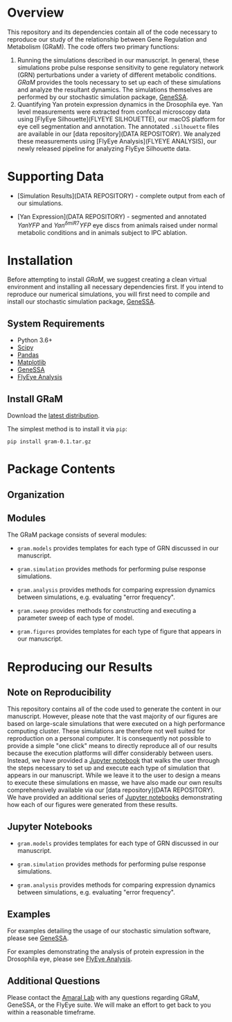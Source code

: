Overview
========

This repository and its dependencies contain all of the code necessary to reproduce our study of the relationship between Gene Regulation and Metabolism (GRaM). The code offers two primary functions:

  1. Running the simulations described in our manuscript. In general, these simulations probe pulse response sensitivity to gene regulatory network (GRN) perturbations under a variety of different metabolic conditions. *GRaM* provides the tools necessary to set up each of these simulations and analyze the resultant dynamics. The simulations themselves are performed by our stochastic simulation package, [GeneSSA](https://github.com/sebastianbernasek/genessa).
  2. Quantifying Yan protein expression dynamics in the Drosophila eye. Yan level measurements were extracted from confocal microscopy data using [FlyEye Silhouette](FLYEYE SILHOUETTE), our macOS platform for eye cell segmentation and annotation. The annotated `.silhouette` files are available in our [data repository](DATA REPOSITORY). We analyzed these measurements using [FlyEye Analysis](FLYEYE ANALYSIS), our newly released pipeline for analyzing FlyEye Silhouette data.


Supporting Data
===============

  * [Simulation Results](DATA REPOSITORY) - complete output from each of our simulations.

  * [Yan Expression](DATA REPOSITORY) - segmented and annotated $YanYFP$ and $Yan^{\delta miR7}YFP$ eye discs from animals raised under normal metabolic conditions and in animals subject to IPC ablation.


Installation
============

Before attempting to install *GRaM*, we suggest creating a clean virtual environment and installing all necessary dependencies first. If you intend to reproduce our numerical simulations, you will first need to compile and install our stochastic simulation package, [GeneSSA](https://github.com/sebastianbernasek/genessa).


System Requirements
-------------------

 - Python 3.6+
 - [Scipy](https://www.scipy.org/)
 - [Pandas](https://pandas.pydata.org/)
 - [Matplotlib](https://matplotlib.org/)
 - [GeneSSA](https://github.com/sebastianbernasek/genessa)
 - [FlyEye Analysis](file:///Users/Sebi/Documents/grad_school/research/flyeye/flyeye/docs/index.html)


Install GRaM
------------

Download the [latest distribution](https://github.com/sebastianbernasek/genessa/archive/v0.1.tar.gz).

The simplest method is to install it via ``pip``:

    pip install gram-0.1.tar.gz


Package Contents
================


Organization
------------



Modules
-------

The GRaM package consists of several modules:

  * ``gram.models`` provides templates for each type of GRN discussed in our manuscript.

  * ``gram.simulation`` provides methods for performing pulse response simulations.

  * ``gram.analysis`` provides methods for comparing expression dynamics between simulations, e.g. evaluating "error frequency".

  * ``gram.sweep`` provides methods for constructing and executing a parameter sweep of each type of model.

  * ``gram.figures`` provides templates for each type of figure that appears in our manuscript.


Reproducing our Results
=======================


Note on Reproducibility
-----------------------

This repository contains all of the code used to generate the content in our manuscript. However, please note that the vast majority of our figures are based on large-scale simulations that were executed on a high performance computing cluster. These simulations are therefore not well suited for reproduction on a personal computer. It is consequently not possible to provide a simple "one click" means to directly reproduce all of our results because the execution platforms will differ considerably between users. Instead, we have provided a [Jupyter notebook](https://github.com/sebastianbernasek/GRaM/tree/master/notebooks) that walks the user through the steps necessary to set up and execute each type of simulation that appears in our manuscript. While we leave it to the user to design a means to execute these simulations en masse, we have also made our own results comprehensively available via our [data repository](DATA REPOSITORY). We have provided an additional series of [Jupyter notebooks](NOTEBOOKS) demonstrating how each of our figures were generated from these results.


Jupyter Notebooks
-----------------

  * ``gram.models`` provides templates for each type of GRN discussed in our manuscript.

  * ``gram.simulation`` provides methods for performing pulse response simulations.

  * ``gram.analysis`` provides methods for comparing expression dynamics between simulations, e.g. evaluating "error frequency".


Examples
--------

For examples detailing the usage of our stochastic simulation software, please see [GeneSSA](https://github.com/sebastianbernasek/genessa).

For examples demonstrating the analysis of protein expression in the Drosophila eye, please see [FlyEye Analysis](file:///Users/Sebi/Documents/grad_school/research/flyeye/flyeye/docs/index.html).


Additional Questions
--------------------

Please contact the [Amaral Lab](https://amaral.northwestern.edu/) with any questions regarding GRaM, GeneSSA, or the FlyEye suite. We will make an effort to get back to you within a reasonable timeframe.
